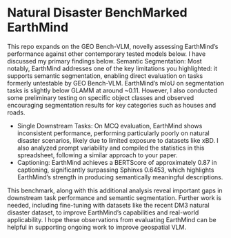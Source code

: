 # Natural Disaster BenchMarked EarthMind

This repo expands on the GEO Bench-VLM, novelly assessing EarthMind’s performance
against other contemporary tested models below. I have discussed my primary findings below.
Semantic Segmentation: Most notably, EarthMind addresses one of the key limitations you
highlighted: it supports semantic segmentation, enabling direct evaluation on tasks formerly
untestable by GEO Bench-VLM. EarthMind’s mIoU on segmentation tasks is slightly below
GLAMM at around ~0.11. However, I also conducted some preliminary testing on specific
object classes and observed encouraging segmentation results for key categories such as houses
and roads.

- Single Downstream Tasks: On MCQ evaluation, EarthMind shows inconsistent performance,
performing particularly poorly on natural disaster scenarios, likely due to limited exposure to
datasets like xBD. I also analyzed prompt variability and compiled the statistics in this
spreadsheet, following a similar approach to your paper.
- Captioning: EarthMind achieves a BERTScore of approximately 0.87 in captioning, significantly
surpassing Sphinxs 0.6453, which highlights EarthMind’s strength in producing semantically
meaningful descriptions.

This benchmark, along with this additional analysis reveal important gaps in downstream task
performance and semantic segmentation. Further work is needed, including fine-tuning with
datasets like the recent DM3 natural disaster dataset, to improve EarthMind’s capabilities and
real-world applicability. I hope these observations from evaluating EarthMind can be helpful in
supporting ongoing work to improve geospatial VLM.
